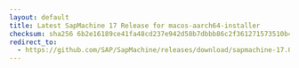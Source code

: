 ```yaml
---
layout: default
title: Latest SapMachine 17 Release for macos-aarch64-installer
checksum: sha256 6b2e16189ce41fa48cd237e942d58b7dbbb86c2f361271573510b45f3f286ffc
redirect_to:
  - https://github.com/SAP/SapMachine/releases/download/sapmachine-17.0.9/sapmachine-jdk-17.0.9_macos-aarch64_bin.dmg
---
```

